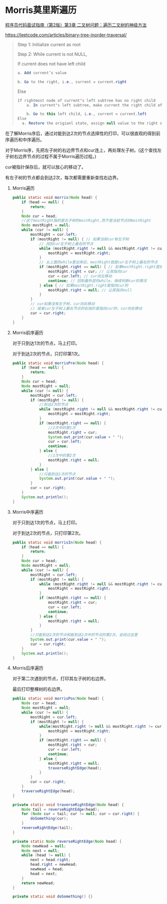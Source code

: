 # Morris莫里斯遍历

[程序员代码面试指南（第2版）第3章 二叉树问题：遍历二叉树的神级方法]( https://item.jd.com/12518392.html )

https://leetcode.com/articles/binary-tree-inorder-traversal/

> Step 1: Initialize current as root
>
> Step 2: While current is not NULL,
>
> If current does not have left child
>
> ```java
> a. Add current’s value
> 
> b. Go to the right, i.e., current = current.right
> ```
>
> Else
>
> ```java
> If rightmost node of current's left subtree has no right child
>     a. In current's left subtree, make current the right child of the rightmost node
> 
>     b. Go to this left child, i.e., current = current.left
> Else 
> 	a. Restore the origianl state, assign null value to the right child of the rightmost node
> ```

在了解Morris序后，通过对能到达2次的节点选择性的打印，可以很直观的得到前序遍历和中序遍历。

对于Morris序，先把左子树的右边界节点和cur连上，再处理左子树。(这个查找左子树右边界节点的过程不属于Morris遍历过程。)

cur被指针保存后，就可以放心的移动了。

有左子树的节点都会到达2次，每次都需要重新查找右边界。

1. Morris遍历

   ```java
   public static void morris(Node head) {
       if (head == null) {
           return;
       }
       Node cur = head;
       //这个mostRight指的是左子树的mostRight,而不是当前节点的mostRight
       Node mostRight = null;
       while (cur != null) {
           mostRight = cur.left;
           if (mostRight != null) { // 如果当前cur有左子树
               // 找到cur左子树上最右的节点
               while (mostRight.right != null && mostRight.right != cur) {
                   mostRight = mostRight.right;
               }
               // 从上面的while里出来后，mostRight就是cur左子树上最右的节点
               if (mostRight.right == null) { // 如果mostRight.right是指向null的
                   mostRight.right = cur; // 让其指向cur
                   cur = cur.left; // cur向左移动
                   continue; // 回到最外层的while，继续判断cur的情况
               } else { // 如果mostRight.right是指向cur的
                   mostRight.right = null; // 让其指向null
               }
           }
           // cur如果没有左子树，cur向右移动
           // 或者cur左子树上最右节点的右指针是指向cur的，cur向右移动
           cur = cur.right;
       }
   }
   ```

   

2. Morris前序遍历

   对于只到达1次的节点，马上打印。

   对于到达2次的节点，只打印第1次。

   ```java
   public static void morrisPre(Node head) {
       if (head == null) {
           return;
       }
       Node cur = head;
       Node mostRight = null;
       while (cur != null) {
           mostRight = cur.left;
           if (mostRight != null) {
               //到达2次的节点
               while (mostRight.right != null && mostRight.right != cur) {
                   mostRight = mostRight.right;
               }
               if (mostRight.right == null) {
                   //2次中的第1次
                   mostRight.right = cur;
                   System.out.print(cur.value + " ");
                   cur = cur.left;
                   continue;
               } else {
                   //2次中的第2次
                   mostRight.right = null;
               }
           } else {
               //只能到达1次的节点
               System.out.print(cur.value + " ");
           }
           cur = cur.right;
       }
       System.out.println();
   }
   ```

   

3. Morris中序遍历

   对于只到达1次的节点，马上打印。

   对于到达2次的节点，只打印第2次。

   ```java
   public static void morrisIn(Node head) {
       if (head == null) {
           return;
       }
       Node cur = head;
       Node mostRight = null;
       while (cur != null) {
           mostRight = cur.left;
           if (mostRight != null) {
               while (mostRight.right != null && mostRight.right != cur) {
                   mostRight = mostRight.right;
               }
               if (mostRight.right == null) {
                   mostRight.right = cur;
                   cur = cur.left;
                   continue;
               } else {
                   mostRight.right = null;
               }
           }
           //只能到达1次的节点和能到达2次中的节点的第2次，会经过这里
           System.out.print(cur.value + " ");
           cur = cur.right;
       }
       System.out.println();
   }
   ```

   

4. Morris后序遍历

   对于第二次遇到的节点，打印其左子树的右边界。

   最后打印整棵树的右边界。

   ```java
   public static void morrisPos(Node head) {
       Node cur = head;
       Node mostRight = null;
       while (cur != null) {
           mostRight = cur.left;
           if (mostRight != null) {
               while(mostRight.right != null && mostRight.right != cur) {
                   mostRight = mostRight.right;
               }
               if (mostRight.right == null) {
                   mostRight.right = cur;
                   cur = cur.left;
                   continue;
               } else {
                   mostRight.right = null;
                   traverseRightEdge(head);
               }
           }
           cur = cur.right;
       }
       traverseRightEdge(head);
   }
   
   private static void traverseRightEdge(Node head) {
       Node tail = reverseRightEdge(head);
       for (Node cur = tail; cur != null; cur = cur.right) {
           doSomething(cur);
       }
       reverseRightEdge(tail);
   }
   
   private static Node reverseRightEdge(Node head) {
       Node newHead = null;
       Node next = null;
       while (head != null) {
           next = head.right;
           head.right = newHead;
           newHead = head;
           head = next;
       }
       return newHead;
   }
   
   private static void doSomething() {}
   ```

   